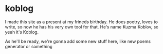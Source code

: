 # koblog

I made this site as a present at my frineds birthday. He does poetry, loves to write, so now he has his very own tool for that.
He's name Kuzma Koblov, so yeah it's Koblog.

As he'll be ready, we're gonna add some new stuff here, like new poems generator or something
